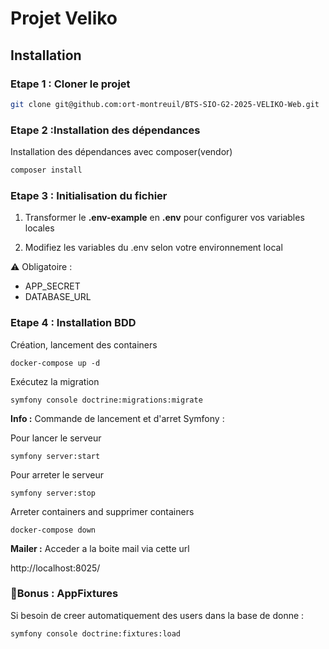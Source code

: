 # Projet Veliko 

## Installation 

### Etape 1  : Cloner le projet
```bash
git clone git@github.com:ort-montreuil/BTS-SIO-G2-2025-VELIKO-Web.git
```
### Etape 2 :Installation des dépendances 


Installation des dépendances avec composer(vendor) 
```bash
composer install
```

### Etape 3 : Initialisation du fichier

 1. Transformer le **.env-example** en **.env** pour configurer vos variables locales

2. Modifiez les variables du .env selon votre environnement local

⚠️ Obligatoire : 
   - APP_SECRET
   - DATABASE_URL

### Etape 4 : Installation BDD
Création, lancement des containers
```
docker-compose up -d
```
Exécutez la migration
```
symfony console doctrine:migrations:migrate
```

**Info :** Commande de lancement et d'arret Symfony :

Pour lancer le serveur
```
symfony server:start
```
Pour arreter le serveur
```
symfony server:stop
```
Arreter containers and supprimer containers
``` 
docker-compose down
```
**Mailer :** Acceder a la boite mail via cette url

http://localhost:8025/

### 🎁Bonus : AppFixtures
Si besoin de creer automatiquement des users dans la base de donne :
```
symfony console doctrine:fixtures:load
```
